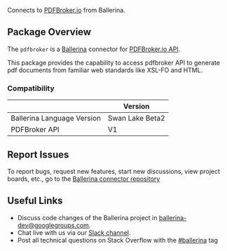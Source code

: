 Connects to [PDFBroker.io](https://www.pdfbroker.io/) from Ballerina.

## Package Overview
The `pdfbroker` is a [Ballerina](https://ballerina.io/) connector for [PDFBroker.io API](https://www.pdfbroker.io/docs).  

This package provides the capability to access pdfbroker API to generate pdf documents from familiar web standards like XSL-FO and HTML. 

### Compatibility
|                               | Version               |
|-------------------------------|-----------------------|
| Ballerina Language Version    | Swan Lake Beta2       |
| PDFBroker API                 | V1                    |

## Report Issues
To report bugs, request new features, start new discussions, view project boards, etc., go to the [Ballerina connector repository](https://github.com/ballerina-platform/ballerinax-openapi-connectors)

## Useful Links
- Discuss code changes of the Ballerina project in [ballerina-dev@googlegroups.com](mailto:ballerina-dev@googlegroups.com).
- Chat live with us via our [Slack channel](https://ballerina.io/community/slack/).
- Post all technical questions on Stack Overflow with the [#ballerina](https://stackoverflow.com/questions/tagged/ballerina) tag
